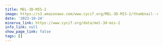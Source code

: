 ```yaml
---
title: MEL-3D-MIS-2
image: https://s3.amazonaws.com/www.cycif.org/MEL-3D-MIS-2/thumbnail--default.jpg
date: '2023-10-24'
minerva_link: https://www.cycif.org/data/mel-3d-mis-2
info_link: null
show_page_link: false
tags: []
---
```

